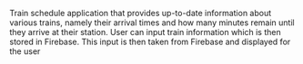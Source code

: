 Train schedule application that provides up-to-date information about various trains, namely their arrival times and how many minutes remain until they arrive at their station.  User can input train information which is then stored in Firebase.  This input is then taken from Firebase and displayed for the user